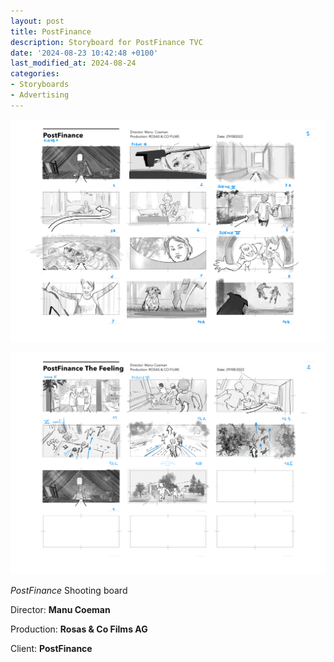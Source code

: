 ```yaml
---
layout: post
title: PostFinance
description: Storyboard for PostFinance TVC 
date: '2024-08-23 10:42:48 +0100'
last_modified_at: 2024-08-24
categories:
- Storyboards
- Advertising
---
```


![Storyboard for Vittel TVC frame 1](/images/POSTFINANCE_The_Feeling_storyboard_01.png)

![Storyboard for Vittel TVC frame 2](/images/POSTFINANCE_The_Feeling_storyboard_02.png)



*PostFinance* Shooting board 

Director: **Manu Coeman**

Production: **Rosas & Co Films AG**

Client: **PostFinance**